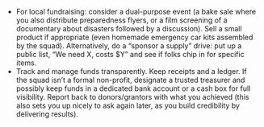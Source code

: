 - For local fundraising: consider a dual-purpose event (a bake sale where you also distribute preparedness flyers, or a film screening of a documentary about disasters followed by a discussion). Sell a small product if appropriate (even homemade emergency car kits assembled by the squad). Alternatively, do a “sponsor a supply” drive: put up a public list, “We need X, costs $Y” and see if folks chip in for specific items.  
- Track and manage funds transparently. Keep receipts and a ledger. If the squad isn’t a formal non-profit, designate a trusted treasurer and possibly keep funds in a dedicated bank account or a cash box for full visibility. Report back to donors/grantors with what you achieved (this also sets you up nicely to ask again later, as you build credibility by delivering results).